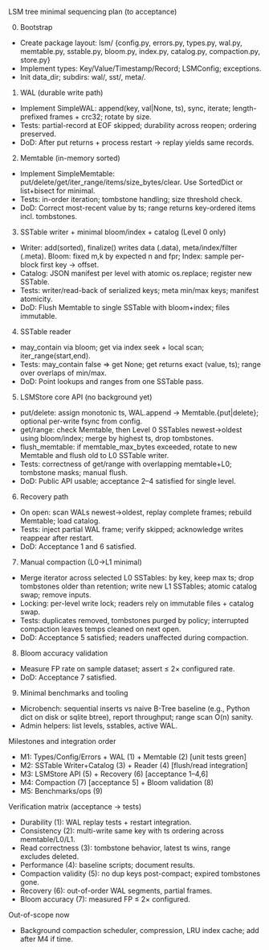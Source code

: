LSM tree minimal sequencing plan (to acceptance)

0) Bootstrap
- Create package layout: lsm/ {config.py, errors.py, types.py, wal.py, memtable.py, sstable.py, bloom.py, index.py, catalog.py, compaction.py, store.py}
- Implement types: Key/Value/Timestamp/Record; LSMConfig; exceptions.
- Init data_dir; subdirs: wal/, sst/, meta/.

1) WAL (durable write path)
- Implement SimpleWAL: append(key, val|None, ts), sync, iterate; length-prefixed frames + crc32; rotate by size.
- Tests: partial-record at EOF skipped; durability across reopen; ordering preserved.
- DoD: After put returns + process restart → replay yields same records.

2) Memtable (in-memory sorted)
- Implement SimpleMemtable: put/delete/get/iter_range/items/size_bytes/clear. Use SortedDict or list+bisect for minimal.
- Tests: in-order iteration; tombstone handling; size threshold check.
- DoD: Correct most-recent value by ts; range returns key-ordered items incl. tombstones.

3) SSTable writer + minimal bloom/index + catalog (Level 0 only)
- Writer: add(sorted), finalize() writes data (.data), meta/index/filter (.meta). Bloom: fixed m,k by expected n and fpr; Index: sample per-block first key → offset.
- Catalog: JSON manifest per level with atomic os.replace; register new SSTable.
- Tests: writer/read-back of serialized keys; meta min/max keys; manifest atomicity.
- DoD: Flush Memtable to single SSTable with bloom+index; files immutable.

4) SSTable reader
- may_contain via bloom; get via index seek + local scan; iter_range(start,end).
- Tests: may_contain false ⇒ get None; get returns exact (value, ts); range over overlaps of min/max.
- DoD: Point lookups and ranges from one SSTable pass.

5) LSMStore core API (no background yet)
- put/delete: assign monotonic ts, WAL.append → Memtable.{put|delete}; optional per-write fsync from config.
- get/range: check Memtable, then Level 0 SSTables newest→oldest using bloom/index; merge by highest ts, drop tombstones.
- flush_memtable: if memtable_max_bytes exceeded, rotate to new Memtable and flush old to L0 SSTable writer.
- Tests: correctness of get/range with overlapping memtable+L0; tombstone masks; manual flush.
- DoD: Public API usable; acceptance 2–4 satisfied for single level.

6) Recovery path
- On open: scan WALs newest→oldest, replay complete frames; rebuild Memtable; load catalog.
- Tests: inject partial WAL frame; verify skipped; acknowledge writes reappear after restart.
- DoD: Acceptance 1 and 6 satisfied.

7) Manual compaction (L0→L1 minimal)
- Merge iterator across selected L0 SSTables: by key, keep max ts; drop tombstones older than retention; write new L1 SSTables; atomic catalog swap; remove inputs.
- Locking: per-level write lock; readers rely on immutable files + catalog swap.
- Tests: duplicates removed, tombstones purged by policy; interrupted compaction leaves temps cleaned on next open.
- DoD: Acceptance 5 satisfied; readers unaffected during compaction.

8) Bloom accuracy validation
- Measure FP rate on sample dataset; assert ≤ 2× configured rate.
- DoD: Acceptance 7 satisfied.

9) Minimal benchmarks and tooling
- Microbench: sequential inserts vs naive B-Tree baseline (e.g., Python dict on disk or sqlite btree), report throughput; range scan O(n) sanity.
- Admin helpers: list levels, sstables, active WAL.

Milestones and integration order
- M1: Types/Config/Errors + WAL (1) + Memtable (2) [unit tests green]
- M2: SSTable Writer+Catalog (3) + Reader (4) [flush/read integration]
- M3: LSMStore API (5) + Recovery (6) [acceptance 1–4,6]
- M4: Compaction (7) [acceptance 5] + Bloom validation (8)
- M5: Benchmarks/ops (9)

Verification matrix (acceptance → tests)
- Durability (1): WAL replay tests + restart integration.
- Consistency (2): multi-write same key with ts ordering across memtable/L0/L1.
- Read correctness (3): tombstone behavior, latest ts wins, range excludes deleted.
- Performance (4): baseline scripts; document results.
- Compaction validity (5): no dup keys post-compact; expired tombstones gone.
- Recovery (6): out-of-order WAL segments, partial frames.
- Bloom accuracy (7): measured FP ≤ 2× configured.

Out-of-scope now
- Background compaction scheduler, compression, LRU index cache; add after M4 if time.

